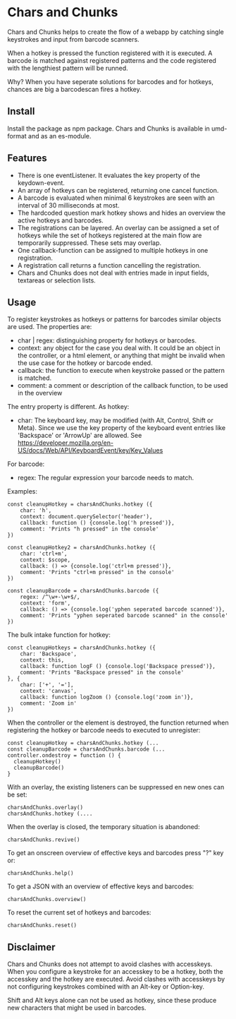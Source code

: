 # Chars and Chunks

Chars and Chunks helps to create the flow of a webapp by
catching single keystrokes and input from barcode scanners.

When a hotkey is pressed the function registered with it is executed.
A barcode is matched against registered patterns and the code
registered with the lengthiest pattern will be runned.

Why? When you have seperate solutions for barcodes and for hotkeys,
chances are big a barcodescan fires a hotkey.

## Install

Install the package as npm package. Chars and Chunks is available in
umd-format and as an es-module.

## Features

* There is one eventListener. It evaluates the key property of the keydown-event.
* An array of hotkeys can be registered, returning one cancel function.
* A barcode is evaluated when minimal 6 keystrokes are seen with an interval of
30 milliseconds at most.
* The hardcoded question mark hotkey shows and hides an overview the active
hotkeys and barcodes.
* The registrations can be layered. An overlay can be assigned a set of hotkeys
while the set of hotkeys registered at the main flow are temporarily suppressed.
These sets may overlap.
* One callback-function can be assigned to multiple hotkeys in one registration.
* A registration call returns a function cancelling the registration.
* Chars and Chunks does not deal with entries made in input fields,
textareas or selection lists.

## Usage

To register keystrokes as hotkeys or patterns for barcodes similar objects are
used. The properties are:

* char | regex: distinguishing property for hotkeys or barcodes.
* context: any object for the case you deal with. It could be an
    object in the controller, or a html element, or anything that might be
    invalid when the use case for the hotkey or barcode ended.
* callback: the function to execute when keystroke passed or the
pattern is matched.
* comment: a comment or description of the callback function,
    to be used in the overview

The entry property is different. As hotkey:

* char: The keyboard key, may be modified (with  Alt, Control, Shift or Meta).
    Since we use the key property of the keyboard event entries like
    'Backspace' or 'ArrowUp' are allowed.
    See https://developer.mozilla.org/en-US/docs/Web/API/KeyboardEvent/key/Key_Values

For barcode:

* regex: The regular expression your barcode needs to match.

Examples:

    const cleanupHotkey = charsAndChunks.hotkey ({
        char: 'h',
        context: document.querySelector('header'),
        callback: function () {console.log('h pressed')},
        comment: 'Prints "h pressed" in the console'
    })

    const cleanupHotkey2 = charsAndChunks.hotkey ({
        char: 'ctrl+m',
        context: $scope,
        callback: () => {console.log('ctrl+m pressed')},
        comment: 'Prints "ctrl+m pressed" in the console'
    })

    const cleanupBarcode = charsAndChunks.barcode ({
        regex: /^\w+-\w+$/,
        context: 'form',
        callback: () => {console.log('yphen seperated barcode scanned')},
        comment: 'Prints "yphen seperated barcode scanned" in the console'
    })

The bulk intake function for hotkey:

    const cleanupHotkeys = charsAndChunks.hotkey ({
        char: 'Backspace',
        context: this,
        callback: function logF () {console.log('Backspace pressed')},
        comment: 'Prints "Backspace pressed" in the console'
    }, {
        char: ['+', '='],
        context: 'canvas',
        callback: function logZoom () {console.log('zoom in')},
        comment: 'Zoom in'
    })

When the controller or the element is destroyed, the function returned when registering
the hotkey or barcode needs to executed to unregister:

    const cleanupHotkey = charsAndChunks.hotkey (...
    const cleanupBarcode = charsAndChunks.barcode (...
    controller.ondestroy = function () {
      cleanupHotkey()
      cleanupBarcode()
    }

With an overlay, the existing listeners can be suppressed en new ones can be set:

    charsAndChunks.overlay()
    charsAndChunks.hotkey (....

When the overlay is closed, the temporary situation is abandoned:

    charsAndChunks.revive()

To get an onscreen overview of effective keys and barcodes press "?" key or:

    charsAndChunks.help()

To get a JSON with an overview of effective keys and barcodes:

    charsAndChunks.overview()

To reset the current set of hotkeys and barcodes:

    charsAndChunks.reset()

## Disclaimer

Chars and Chunks does not attempt to avoid clashes with accesskeys. When you
configure a keystroke for an accesskey to be a hotkey, both the accesskey and
the hotkey are executed. Avoid clashes with accesskeys by not configuring
keystrokes combined with an Alt-key or Option-key.

Shift and Alt keys alone can not be used as hotkey,
since these produce new characters that might be used in barcodes.
